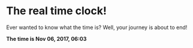 # The real time clock!

Ever wanted to know what the time is? Well, your journey is about to end!

**The time is Nov 06, 2017, 06:03**